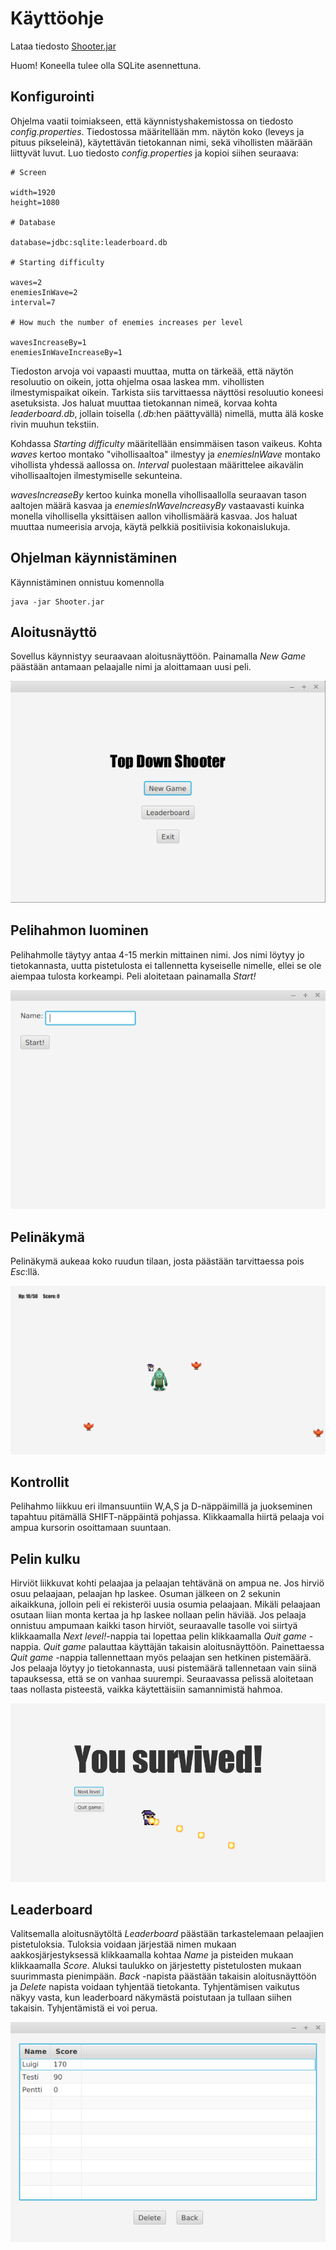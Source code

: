 # Käyttöohje
Lataa tiedosto [Shooter.jar](https://github.com/chipfrog/ot-harjoitustyo/releases/tag/viikko7)

Huom! Koneella tulee olla SQLite asennettuna.
## Konfigurointi
Ohjelma vaatii toimiakseen, että käynnistyshakemistossa on tiedosto _config.properties_. Tiedostossa määritellään mm. näytön koko (leveys ja pituus pikseleinä), käytettävän tietokannan nimi, sekä vihollisten määrään liittyvät luvut. Luo tiedosto _config.properties_ ja kopioi siihen seuraava: 
```
# Screen

width=1920
height=1080

# Database

database=jdbc:sqlite:leaderboard.db

# Starting difficulty

waves=2
enemiesInWave=2
interval=7

# How much the number of enemies increases per level

wavesIncreaseBy=1
enemiesInWaveIncreaseBy=1
```
Tiedoston arvoja voi vapaasti muuttaa, mutta on tärkeää, että näytön resoluutio on oikein, jotta ohjelma osaa laskea mm. vihollisten ilmestymispaikat oikein. Tarkista siis tarvittaessa näyttösi resoluutio koneesi asetuksista. Jos haluat muuttaa tietokannan nimeä, korvaa kohta _leaderboard.db_, jollain toisella (_.db_:hen päättyvällä) nimellä, mutta älä koske rivin muuhun tekstiin. 

Kohdassa _Starting difficulty_ määritellään ensimmäisen tason vaikeus. Kohta _waves_ kertoo montako "vihollisaaltoa" ilmestyy ja _enemiesInWave_ montako vihollista yhdessä aallossa on. _Interval_ puolestaan määrittelee aikavälin vihollisaaltojen ilmestymiselle sekunteina. 

_wavesIncreaseBy_ kertoo kuinka monella vihollisaallolla seuraavan tason aaltojen määrä kasvaa ja _enemiesInWaveIncreasyBy_ vastaavasti kuinka monella vihollisella yksittäisen aallon vihollismäärä kasvaa. Jos haluat muuttaa numeerisia arvoja, käytä pelkkiä positiivisia kokonaislukuja. 


## Ohjelman käynnistäminen
Käynnistäminen onnistuu komennolla
```
java -jar Shooter.jar
```
## Aloitusnäyttö
Sovellus käynnistyy seuraavaan aloitusnäyttöön. Painamalla _New Game_ päästään antamaan pelaajalle nimi ja aloittamaan uusi peli.

<img src="https://github.com/chipfrog/ot-harjoitustyo/blob/master/shooter/dokumentaatio/kuvat/mainmenu.png">

## Pelihahmon luominen
Pelihahmolle täytyy antaa 4-15 merkin mittainen nimi. Jos nimi löytyy jo tietokannasta, uutta pistetulosta ei tallennetta kyseiselle nimelle, ellei se ole aiempaa tulosta korkeampi. Peli aloitetaan painamalla _Start!_

<img src="https://github.com/chipfrog/ot-harjoitustyo/blob/master/shooter/dokumentaatio/kuvat/newgame.png">

## Pelinäkymä
Pelinäkymä aukeaa koko ruudun tilaan, josta päästään tarvittaessa pois _Esc_:llä. 

<img src="https://github.com/chipfrog/ot-harjoitustyo/blob/master/shooter/dokumentaatio/kuvat/gameplay.png">

## Kontrollit
Pelihahmo liikkuu eri ilmansuuntiin W,A,S ja D-näppäimillä ja juokseminen tapahtuu
pitämällä SHIFT-näppäintä pohjassa. Klikkaamalla hiirtä pelaaja voi ampua kursorin osoittamaan suuntaan.  

## Pelin kulku
Hirviöt liikkuvat kohti pelaajaa ja pelaajan tehtävänä on ampua ne. Jos hirviö osuu pelaajaan, pelaajan hp laskee. Osuman jälkeen on 2 sekunin aikaikkuna, jolloin peli ei rekisteröi uusia osumia pelaajaan. Mikäli pelaajaan osutaan liian monta kertaa ja hp laskee nollaan pelin häviää. Jos pelaaja onnistuu ampumaan kaikki tason hirviöt, seuraavalle tasolle voi siirtyä klikkaamalla _Next level!_-nappia tai lopettaa pelin klikkaamalla _Quit game_ -nappia. _Quit game_ palauttaa käyttäjän takaisin aloitusnäyttöön. Painettaessa _Quit game_ -nappia tallennettaan myös pelaajan sen hetkinen pistemäärä. Jos pelaaja löytyy jo tietokannasta, uusi pistemäärä tallennetaan vain siinä tapauksessa, että se on vanhaa suurempi. Seuraavassa pelissä aloitetaan taas nollasta pisteestä, vaikka käytettäisiin samannimistä hahmoa.

<img src="https://github.com/chipfrog/ot-harjoitustyo/blob/master/shooter/dokumentaatio/kuvat/nextlevel.png">

## Leaderboard
Valitsemalla aloitusnäytöltä _Leaderboard_ päästään tarkastelemaan pelaajien pistetuloksia. Tuloksia voidaan järjestää nimen mukaan aakkosjärjestyksessä klikkaamalla kohtaa _Name_ ja pisteiden mukaan klikkaamalla _Score_. Aluksi taulukko on järjestetty pistetulosten mukaan suurimmasta pienimpään. _Back_ -napista päästään takaisin aloitusnäyttöön ja _Delete_ napista voidaan tyhjentää tietokanta. Tyhjentämisen vaikutus näkyy vasta, kun leaderboard näkymästä poistutaan ja tullaan siihen takaisin. Tyhjentämistä ei voi perua. 

<img src="https://github.com/chipfrog/ot-harjoitustyo/blob/master/shooter/dokumentaatio/kuvat/leaderboard.png">
